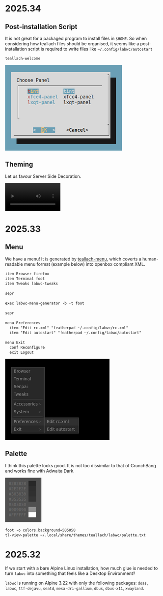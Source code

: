# 2025.34

## Post-installation Script

It is not great for a packaged program to install files in `$HOME`. So when
considering how teallach files should be organised, it seems like a
post-installation script is required to write files like
`~/.config/labwc/autostart`

```
teallach-welcome
```

<img src="images/2025-34-welcome.png"/>

## Theming

Let us favour Server Side Decoration.

<video width="180" height="90" controls>
  <source src="images/2025-34-theme.webm" type="video/webm"/>
Your browser does not support the video tag.
</video> 

# 2025.33

## Menu

We have a menu! It is generated by [teallach-menu], which coverts a
human-readable menu format (example below) into openbox compliant XML.

```
item Browser firefox
item Terminal foot
item Tweaks labwc-tweaks

sepr

exec labwc-menu-generator -b -t foot

sepr

menu Preferences
  item "Edit rc.xml" "featherpad ~/.config/labwc/rc.xml"
  item "Edit autostart" "featherpad ~/.config/labwc/autostart"

menu Exit
  conf Reconfigure
  exit Logout
```

<img src="images/2025-33-menu.png"/>

[teallach-menu]: https://github.com/teallach-desktop/teallach/tree/master/src/teallach-menu

## Palette

I think this palette looks good. It is not too dissimilar to that of CrunchBang
and works fine with Adwaita Dark.

<img src="images/2025-33-palette.png"/>

```
foot -o colors.background=505050
tl-view-palette ~/.local/share/themes/teallach/labwc/palette.txt
```

# 2025.32

If we start with a bare Alpine Linux installation, how much glue is needed to
turn `labwc` into something that feels like a Desktop Environment?

`labwc` is running on Alpine 3.22 with only the following packages: `doas`,
`labwc`, `ttf-dejavu`, `seatd`, `mesa-dri-gallium`, `dbus`, `dbus-x11`,
`xwayland`.
